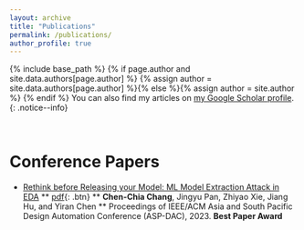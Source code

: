 ```yaml
---
layout: archive
title: "Publications"
permalink: /publications/
author_profile: true
---
```


{% include base_path %}
{% if page.author and site.data.authors[page.author] %}
  {% assign author = site.data.authors[page.author] %}{% else %}{% assign author = site.author %}
{% endif %}
You can also find my articles on <a href="{{author.googlescholar}}">my Google Scholar profile</a>.
{: .notice--info}

<!---
{% for post in site.publications reversed %}
  {% include archive-single.html %}
{% endfor %}
-->

<br>

Conference Papers
======

* [Rethink before Releasing your Model: ML Model Extraction Attack in EDA](https://dl.acm.org/doi/abs/10.1145/3566097.3567896)
     ** [pdf](/files/ASPDAC23_Model_Extraction.pdf){: .btn} 
     ** **Chen-Chia Chang**, Jingyu Pan, Zhiyao Xie, Jiang Hu, and Yiran Chen
     ** Proceedings of IEEE/ACM Asia and South Pacific Design Automation Conference (ASP-DAC), 2023. **Best Paper Award**
